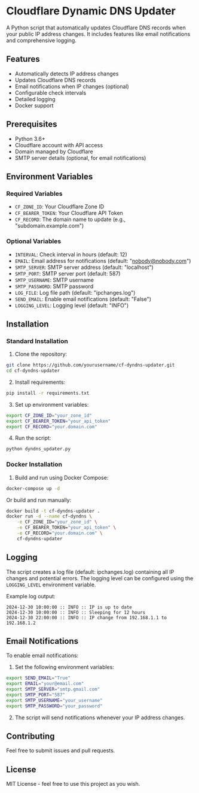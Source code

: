 # Cloudflare Dynamic DNS Updater

A Python script that automatically updates Cloudflare DNS records when your public IP address changes. It includes features like email notifications and comprehensive logging.

## Features

- Automatically detects IP address changes
- Updates Cloudflare DNS records
- Email notifications when IP changes (optional)
- Configurable check intervals
- Detailed logging
- Docker support

## Prerequisites

- Python 3.6+
- Cloudflare account with API access
- Domain managed by Cloudflare
- SMTP server details (optional, for email notifications)

## Environment Variables

### Required Variables
- `CF_ZONE_ID`: Your Cloudflare Zone ID
- `CF_BEARER_TOKEN`: Your Cloudflare API Token
- `CF_RECORD`: The domain name to update (e.g., "subdomain.example.com")

### Optional Variables
- `INTERVAL`: Check interval in hours (default: 12)
- `EMAIL`: Email address for notifications (default: "nobody@nobody.com")
- `SMTP_SERVER`: SMTP server address (default: "localhost")
- `SMTP_PORT`: SMTP server port (default: 587)
- `SMTP_USERNAME`: SMTP username
- `SMTP_PASSWORD`: SMTP password
- `LOG_FILE`: Log file path (default: "ipchanges.log")
- `SEND_EMAIL`: Enable email notifications (default: "False")
- `LOGGING_LEVEL`: Logging level (default: "INFO")

## Installation

### Standard Installation

1. Clone the repository:
```bash
git clone https://github.com/yourusername/cf-dyndns-updater.git
cd cf-dyndns-updater
```

2. Install requirements:
```bash
pip install -r requirements.txt
```

3. Set up environment variables:
```bash
export CF_ZONE_ID="your_zone_id"
export CF_BEARER_TOKEN="your_api_token"
export CF_RECORD="your.domain.com"
```

4. Run the script:
```bash
python dyndns_updater.py
```

### Docker Installation

1. Build and run using Docker Compose:
```bash
docker-compose up -d
```

Or build and run manually:
```bash
docker build -t cf-dyndns-updater .
docker run -d --name cf-dyndns \
    -e CF_ZONE_ID="your_zone_id" \
    -e CF_BEARER_TOKEN="your_api_token" \
    -e CF_RECORD="your.domain.com" \
    cf-dyndns-updater
```

## Logging

The script creates a log file (default: ipchanges.log) containing all IP changes and potential errors. The logging level can be configured using the `LOGGING_LEVEL` environment variable.

Example log output:
```
2024-12-30 10:00:00 :: INFO :: IP is up to date
2024-12-30 10:00:00 :: INFO :: Sleeping for 12 hours
2024-12-30 22:00:00 :: INFO :: IP change from 192.168.1.1 to 192.168.1.2
```

## Email Notifications

To enable email notifications:

1. Set the following environment variables:
```bash
export SEND_EMAIL="True"
export EMAIL="your@email.com"
export SMTP_SERVER="smtp.gmail.com"
export SMTP_PORT="587"
export SMTP_USERNAME="your_username"
export SMTP_PASSWORD="your_password"
```

2. The script will send notifications whenever your IP address changes.

## Contributing

Feel free to submit issues and pull requests.

## License

MIT License - feel free to use this project as you wish.
